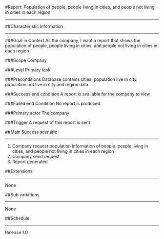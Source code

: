 #Report: Population of people, people living in cities, and people not living in cities in each region

---
##Characteristic Information

---
###Goal in Context
As the company, I want a report that shows the population of people, people living in cities, and people not living in cities in each region

###Scope
Company

###Level
Primary task

###Preconditions
Database contains cities, population live in city, population not live in city and region data

###Success end condition
A report is available for the company to view

###Failed end Condition
No report is produced.

###Primary actor
The company

###Trigger
A request of this report is sent

##Main Success scenario

---
1. Company request population information of people, people living in cities, and people not living in cities in each region
2. Company send request
3. Report generated

##Extensions

---
None

##Sub variations

---
None

##Schedule

---
Release 1.0

